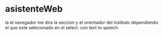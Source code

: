 # asistenteWeb
la el navegador me dira la seccion y el orientador del instituto dependiendo el que este selecionado en el select. con text to speech 

